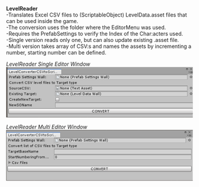 **LevelReader**</br>
-Translates Excel CSV files to (ScriptableObject) LevelData.asset files that can be used inside the game.</br>
-The conversion uses the folder where the EditorMenu was used.</br>
-Requires the PrefabSettings to verify the Index of the Char:acters used.</br>
-Single version reads only one, but can also update existing .asset file.</br>
-Multi version takes array of CSV:s and names the assets by incrementing a number, starting number can be defined.</br>

*LevelReader Single Editor Window*</br>
![](https://github.com/Eldazare/Showcase-LunarByte/blob/master/_ReferencePictures/LevelReader/LevelReaderSingle.PNG)

*LevelReader Multi Editor Window*</br>
![](https://github.com/Eldazare/Showcase-LunarByte/blob/master/_ReferencePictures/LevelReader/LevelReaderMulti.PNG)
